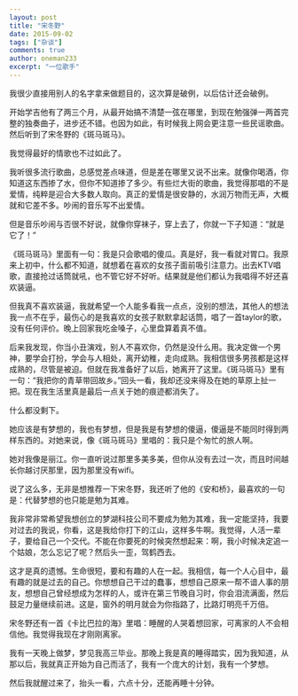 ```yaml
---
layout: post
title: "宋冬野"
date: 2015-09-02
tags: ["杂谈"]
comments: true
author: oneman233
excerpt: "一位歌手"
---
```


我很少直接用别人的名字拿来做题目的，这次算是破例，以后估计还会破例。

开始学吉他有了两三个月，从最开始搞不清楚一弦在哪里，到现在勉强弹一两首完整的独奏曲子，进步还不错。也因为如此，有时候我上网会更注意一些民谣歌曲。然后听到了宋冬野的《斑马斑马》。

我觉得最好的情歌也不过如此了。

我听很多流行歌曲，总感觉差点味道，但是差在哪里又说不出来。就像你喝酒，你知道这东西掺了水，但你不知道掺了多少。有些烂大街的歌曲，我觉得那唱的不是爱情，纯粹是迎合大多数人取向。真正的爱情是很安静的，水润万物而无声，大概就和它差不多。吵闹的音乐写不出爱情。

但是音乐吵闹与否很不好说，就像你穿袜子，穿上去了，你就一下子知道：“就是它了！”

《斑马斑马》里面有一句：我是只会歌唱的傻瓜。真是好，我一看就对胃口。我原来上初中，什么都不知道，就想着在喜欢的女孩子面前吸引注意力。出去KTV唱歌，直接抢过话筒就吼，也不管它好不好听。结果就是他们都认为我唱得不好还喜欢装逼。

但我真不喜欢装逼，我就希望一个人能多看我一点点，没别的想法，其他人的想法我一点不在乎，最伤心的是我喜欢的女孩子默默拿起话筒，唱了一首taylor的歌，没有任何评价。晚上回家我吃金嗓子，心里盘算着真不值。

后来我发现，你当小丑演戏，别人不喜欢你，仍然是没什么用。我决定做一个男神，要学会打扮，学会与人相处，离开幼稚，走向成熟。我相信很多男孩都是这样成熟的，尽管是被迫。但就在我准备好了以后，她离开了这里。《斑马斑马》里有一句：“我把你的青草带回故乡。”回头一看，我却还没来得及在她的草原上扯一把。现在我生活里真是最后一点关于她的痕迹都消失了。

什么都没剩下。

她应该是有梦想的，我也有梦想，但是我是有梦想的傻逼，傻逼是不能同时得到两样东西的。对她来说，像《斑马斑马》里唱的：我只是个匆忙的旅人啊。

她对我像是丽江。你一直听说过那里多美多美，但你从没有去过一次，而且时间越长你越讨厌那里，因为那里没有wifi。

说了这么多，无非是想推荐一下宋冬野，我还听了他的《安和桥》，最喜欢的一句是：代替梦想的也只能是勉为其难。

我非常非常希望我想创立的梦湖科技公司不要成为勉为其难，我一定能坚持，我要对过去的我说，你看，这是我给你打下的江山，这样多牛啊。我觉得，人活一辈子，要给自己一个交代。不能在你要死的时候突然想起来：啊，我小时候决定追一个姑娘，怎么忘记了呢？然后头一歪，驾鹤西去。

这才是真的遗憾。生命很短，要和有趣的人在一起。我相信，每一个人心目中，最有趣的就是过去的自己。你想想自己干过的蠢事，想想自己原来一帮不谙人事的朋友，想想自己曾经想成为怎样的人，或许在第三节晚自习时，你会泪流满面，然后鼓足力量继续前进。这是，窗外的明月就会为你指路了，比路灯明亮千万倍。

宋冬野还有一首《卡比巴拉的海》里唱：睡醒的人哭着想回家，可离家的人不会相信他。我觉得我现在才刚刚离家。

我有一天晚上做梦，梦见我高三毕业。那晚上我是真的睡得踏实，因为我知道，从那以后，我就真正开始为自己而活了，我有一个庞大的计划，我有一个梦想。

然后我就醒过来了，抬头一看，六点十分，还能再睡十分钟。